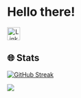 # Hello there!



<a href="https://www.linkedin.com/in/jeroen-roelant/" align="center" style="">
	<img style="width: 30px;" src="https://cdn-icons-png.flaticon.com/512/1384/1384072.png" alt="Linkedin Icon">
</a> 

## 🌐 Stats

[![GitHub Streak](http://github-readme-streak-stats.herokuapp.com?user=Jeroen-Roelant&theme=dark&background=000000)](https://git.io/streak-stats)

![](https://komarev.com/ghpvc/?username=Jeroen-Roelant&color=blueviolet)
